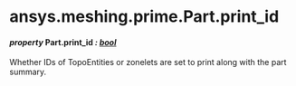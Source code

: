 # ansys.meshing.prime.Part.print_id

<a id="ansys.meshing.prime.Part.print_id"></a>

#### *property* Part.print_id *: [bool](https://docs.python.org/3.11/library/functions.html#bool)*

Whether IDs of TopoEntities or zonelets are set to print along with the part summary.

<!-- !! processed by numpydoc !! -->
